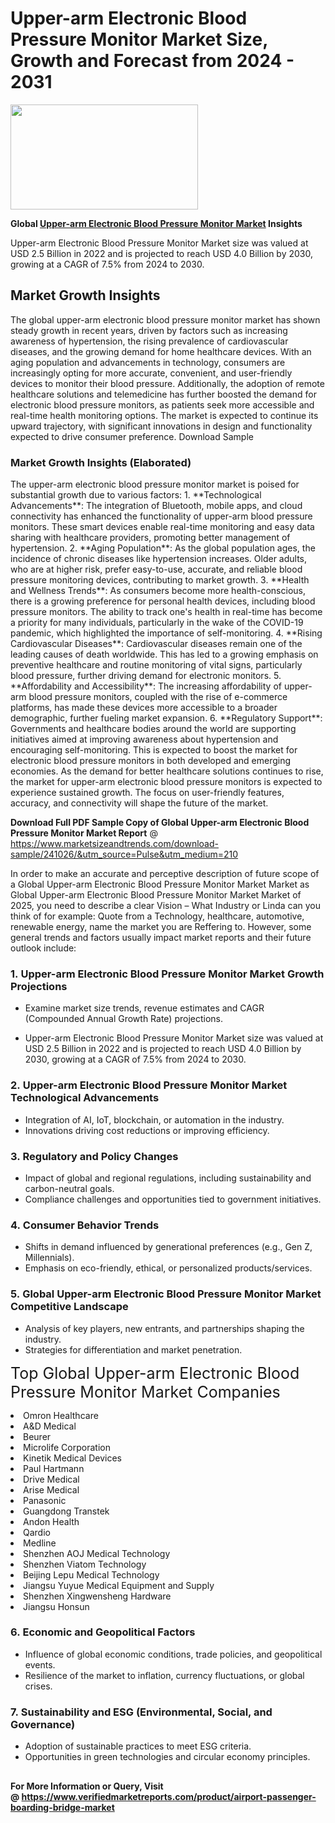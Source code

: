 <H1>Upper-arm Electronic Blood Pressure Monitor Market Size, Growth and Forecast from 2024 - 2031</H1><img class="aligncenter size-medium wp-image-584254" src="https://thirdeyenews.in/wp-content/uploads/2024/09/Global-Market-Research-300x168.jpeg" alt="" width="300" height="168" /><p><strong>Global&nbsp;<a href="https://www.marketsizeandtrends.com/download-sample/241026/&amp;utm_source=Pulse&amp;utm_medium=210">Upper-arm Electronic Blood Pressure Monitor Market</a> Insights</strong></p><p>Upper-arm Electronic Blood Pressure Monitor Market size was valued at USD 2.5 Billion in 2022 and is projected to reach USD 4.0 Billion by 2030, growing at a CAGR of 7.5% from 2024 to 2030.</p><p><h2>Market Growth Insights</h2> The global upper-arm electronic blood pressure monitor market has shown steady growth in recent years, driven by factors such as increasing awareness of hypertension, the rising prevalence of cardiovascular diseases, and the growing demand for home healthcare devices. With an aging population and advancements in technology, consumers are increasingly opting for more accurate, convenient, and user-friendly devices to monitor their blood pressure. Additionally, the adoption of remote healthcare solutions and telemedicine has further boosted the demand for electronic blood pressure monitors, as patients seek more accessible and real-time health monitoring options. The market is expected to continue its upward trajectory, with significant innovations in design and functionality expected to drive consumer preference. Download Sample <h3>Market Growth Insights (Elaborated)</h3> The upper-arm electronic blood pressure monitor market is poised for substantial growth due to various factors: 1. **Technological Advancements**: The integration of Bluetooth, mobile apps, and cloud connectivity has enhanced the functionality of upper-arm blood pressure monitors. These smart devices enable real-time monitoring and easy data sharing with healthcare providers, promoting better management of hypertension. 2. **Aging Population**: As the global population ages, the incidence of chronic diseases like hypertension increases. Older adults, who are at higher risk, prefer easy-to-use, accurate, and reliable blood pressure monitoring devices, contributing to market growth. 3. **Health and Wellness Trends**: As consumers become more health-conscious, there is a growing preference for personal health devices, including blood pressure monitors. The ability to track one's health in real-time has become a priority for many individuals, particularly in the wake of the COVID-19 pandemic, which highlighted the importance of self-monitoring. 4. **Rising Cardiovascular Diseases**: Cardiovascular diseases remain one of the leading causes of death worldwide. This has led to a growing emphasis on preventive healthcare and routine monitoring of vital signs, particularly blood pressure, further driving demand for electronic monitors. 5. **Affordability and Accessibility**: The increasing affordability of upper-arm blood pressure monitors, coupled with the rise of e-commerce platforms, has made these devices more accessible to a broader demographic, further fueling market expansion. 6. **Regulatory Support**: Governments and healthcare bodies around the world are supporting initiatives aimed at improving awareness about hypertension and encouraging self-monitoring. This is expected to boost the market for electronic blood pressure monitors in both developed and emerging economies. As the demand for better healthcare solutions continues to rise, the market for upper-arm electronic blood pressure monitors is expected to experience sustained growth. The focus on user-friendly features, accuracy, and connectivity will shape the future of the market. </p><p><span class=""><strong>Download Full PDF Sample Copy of Global Upper-arm Electronic Blood Pressure Monitor Market Report</strong> @ <a href="https://www.marketsizeandtrends.com/download-sample/241026/&amp;utm_source=Pulse&amp;utm_medium=210" target="_blank">https://www.marketsizeandtrends.com/download-sample/241026/&amp;utm_source=Pulse&amp;utm_medium=210</a></span></p><p>In order to make an accurate and perceptive description of future scope of a Global&nbsp;Upper-arm Electronic Blood Pressure Monitor Market Market as Global&nbsp;Upper-arm Electronic Blood Pressure Monitor Market Market of 2025, you need to describe a clear Vision &ndash; What Industry or Linda can you think of for example: Quote from a Technology, healthcare, automotive, renewable energy, name the market you are Reffering to. However, some general trends and factors usually impact market reports and their future outlook include:</p><h3>1.&nbsp;<strong>Upper-arm Electronic Blood Pressure Monitor Market Growth Projections</strong></h3><ul><li>Examine market size trends, revenue estimates and CAGR (Compounded Annual Growth Rate) projections.</li><li><p>Upper-arm Electronic Blood Pressure Monitor Market size was valued at USD 2.5 Billion in 2022 and is projected to reach USD 4.0 Billion by 2030, growing at a CAGR of 7.5% from 2024 to 2030.</p></li></ul><h3>2.&nbsp;<strong>Upper-arm Electronic Blood Pressure Monitor Market Technological Advancements</strong></h3><ul><li>Integration of AI, IoT, blockchain, or automation in the industry.</li><li>Innovations driving cost reductions or improving efficiency.</li></ul><h3>3.&nbsp;<strong>Regulatory and Policy Changes</strong></h3><ul><li>Impact of global and regional regulations, including sustainability and carbon-neutral goals.</li><li>Compliance challenges and opportunities tied to government initiatives.</li></ul><h3>4.&nbsp;<strong>Consumer Behavior Trends</strong></h3><ul><li>Shifts in demand influenced by generational preferences (e.g., Gen Z, Millennials).</li><li>Emphasis on eco-friendly, ethical, or personalized products/services.</li></ul><h3>5.&nbsp;<strong>Global Upper-arm Electronic Blood Pressure Monitor Market Competitive Landscape</strong></h3><ul><li>Analysis of key players, new entrants, and partnerships shaping the industry.</li><li>Strategies for differentiation and market penetration.</li></ul><p data-pm-slice="1 1 []"><span style="color: inherit; font-family: inherit; font-size: 25px;">Top Global Upper-arm Electronic Blood Pressure Monitor Market Companies</span></p><div class="" data-test-id=""><p><li>Omron Healthcare</li><li> A&D Medical</li><li> Beurer</li><li> Microlife Corporation</li><li> Kinetik Medical Devices</li><li> Paul Hartmann</li><li> Drive Medical</li><li> Arise Medical</li><li> Panasonic</li><li> Guangdong Transtek</li><li> Andon Health</li><li> Qardio</li><li> Medline</li><li> Shenzhen AOJ Medical Technology</li><li> Shenzhen Viatom Technology</li><li> Beijing Lepu Medical Technology</li><li> Jiangsu Yuyue Medical Equipment and Supply</li><li> Shenzhen Xingwensheng Hardware</li><li> Jiangsu Honsun</li></p></div><h3>6.&nbsp;<strong>Economic and Geopolitical Factors</strong></h3><ul><li>Influence of global economic conditions, trade policies, and geopolitical events.</li><li>Resilience of the market to inflation, currency fluctuations, or global crises.</li></ul><h3>7.&nbsp;<strong>Sustainability and ESG (Environmental, Social, and Governance)</strong></h3><ul><li>Adoption of sustainable practices to meet ESG criteria.</li><li>Opportunities in green technologies and circular economy principles.</li></ul><h2><strong style="font-size: 14px;">For More Information or Query, Visit @&nbsp;</strong><a style="background-color: #ffffff; font-size: 14px;" href="https://www.marketsizeandtrends.com/report/upper-arm-electronic-blood-pressure-monitor-market/" target="_blank">https://www.verifiedmarketreports.com/product/airport-passenger-boarding-bridge-market</a></h2>
